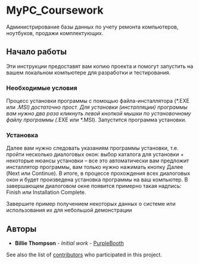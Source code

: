 # MyPC_Coursework

Администрирование базы данных по учету ремонта компьютеров, ноутбуков, продажи комплектующих.

## Начало работы

Эти инструкции предоставят вам копию проекта и помогут запустить на вашем локальном компьютере для разработки и тестирования.

### Необходимые условия

Процесс установки программы с помощью файла-инсталлятора (*.EXE или *.MSI) достаточно прост. Для установки (инсталляции) программы вам нужно два раза кликнуть левой кнопкой мышки по установочному файлу программы (*.EXE или *.MSI). Запустится программа установки.

### Установка

Далее вам нужно следовать указаниям программы установки, т.е. пройти несколько диалоговых окон: выбор каталога для установки + некоторые нюансы установки – все это автоматически вам предложит инсталлятор программы, вам только нужно нажимать кнопку Далее (Next или Continue). В итоге, в процессе прохождения всех диалоговых окон и будет произведена установка программы на ваш компьютер. В завершающем диалоговом окне появится примерно такая надпись: Finish или Installation Complete.

Завершите пример получением некоторых данных о системе или использования их для небольшой демонстрации

## Авторы

* **Billie Thompson** - *Initial work* - [PurpleBooth](https://github.com/PurpleBooth)

See also the list of [contributors](https://github.com/your/project/contributors) who participated in this project.

